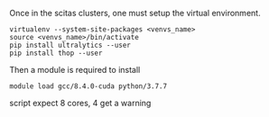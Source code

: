 
Once in the scitas clusters, one must setup the virtual environment.
```
virtualenv --system-site-packages <venvs_name>
source <venvs_name>/bin/activate
pip install ultralytics --user
pip install thop --user
```

Then a module is required to install
```
module load gcc/8.4.0-cuda python/3.7.7		
```

script expect 8 cores, 4 get a warning